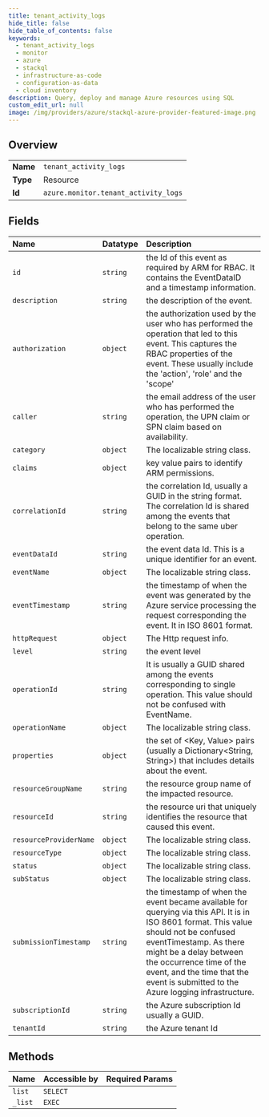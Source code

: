 ```yaml
---
title: tenant_activity_logs
hide_title: false
hide_table_of_contents: false
keywords:
  - tenant_activity_logs
  - monitor
  - azure    
  - stackql
  - infrastructure-as-code
  - configuration-as-data
  - cloud inventory
description: Query, deploy and manage Azure resources using SQL
custom_edit_url: null
image: /img/providers/azure/stackql-azure-provider-featured-image.png
---
```

  
    

## Overview
<table><tbody>
<tr><td><b>Name</b></td><td><code>tenant_activity_logs</code></td></tr>
<tr><td><b>Type</b></td><td>Resource</td></tr>
<tr><td><b>Id</b></td><td><code>azure.monitor.tenant_activity_logs</code></td></tr>
</tbody></table>

## Fields
| Name | Datatype | Description |
|:-----|:---------|:------------|
| `id` | `string` | the Id of this event as required by ARM for RBAC. It contains the EventDataID and a timestamp information. |
| `description` | `string` | the description of the event. |
| `authorization` | `object` | the authorization used by the user who has performed the operation that led to this event. This captures the RBAC properties of the event. These usually include the 'action', 'role' and the 'scope' |
| `caller` | `string` | the email address of the user who has performed the operation, the UPN claim or SPN claim based on availability. |
| `category` | `object` | The localizable string class. |
| `claims` | `object` | key value pairs to identify ARM permissions. |
| `correlationId` | `string` | the correlation Id, usually a GUID in the string format. The correlation Id is shared among the events that belong to the same uber operation. |
| `eventDataId` | `string` | the event data Id. This is a unique identifier for an event. |
| `eventName` | `object` | The localizable string class. |
| `eventTimestamp` | `string` | the timestamp of when the event was generated by the Azure service processing the request corresponding the event. It in ISO 8601 format. |
| `httpRequest` | `object` | The Http request info. |
| `level` | `string` | the event level |
| `operationId` | `string` | It is usually a GUID shared among the events corresponding to single operation. This value should not be confused with EventName. |
| `operationName` | `object` | The localizable string class. |
| `properties` | `object` | the set of &lt;Key, Value&gt; pairs (usually a Dictionary&lt;String, String&gt;) that includes details about the event. |
| `resourceGroupName` | `string` | the resource group name of the impacted resource. |
| `resourceId` | `string` | the resource uri that uniquely identifies the resource that caused this event. |
| `resourceProviderName` | `object` | The localizable string class. |
| `resourceType` | `object` | The localizable string class. |
| `status` | `object` | The localizable string class. |
| `subStatus` | `object` | The localizable string class. |
| `submissionTimestamp` | `string` | the timestamp of when the event became available for querying via this API. It is in ISO 8601 format. This value should not be confused eventTimestamp. As there might be a delay between the occurrence time of the event, and the time that the event is submitted to the Azure logging infrastructure. |
| `subscriptionId` | `string` | the Azure subscription Id usually a GUID. |
| `tenantId` | `string` | the Azure tenant Id |
## Methods
| Name | Accessible by | Required Params |
|:-----|:--------------|:----------------|
| `list` | `SELECT` |  |
| `_list` | `EXEC` |  |
